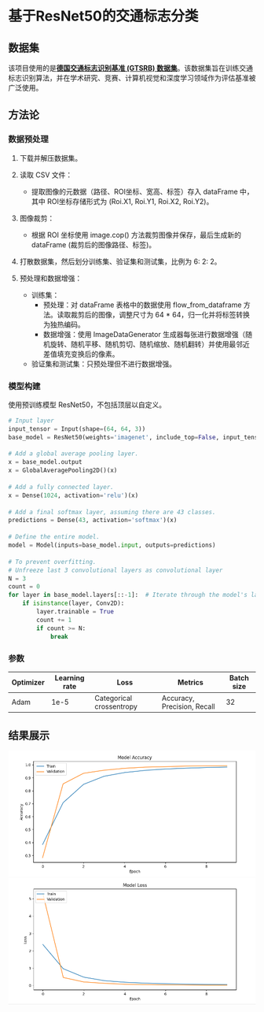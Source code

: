 # 基于ResNet50的交通标志分类

## 数据集

该项目使用的是[**德国交通标志识别基准 (GTSRB) 数据集**](https://sid.erda.dk/public/archives/daaeac0d7ce1152aea9b61d9f1e19370/)。该数据集旨在训练交通标志识别算法，并在学术研究、竞赛、计算机视觉和深度学习领域作为评估基准被广泛使用。

## 方法论

### 数据预处理

1. 下载并解压数据集。

2. 读取 CSV 文件：
   - 提取图像的元数据（路径、ROI坐标、宽高、标签）存入 dataFrame 中，其中 ROI坐标存储形式为 (Roi.X1, Roi.Y1, Roi.X2, Roi.Y2)。

3. 图像裁剪：
   - 根据 ROI 坐标使用 image.cop() 方法裁剪图像并保存，最后生成新的 dataFrame (裁剪后的图像路径、标签)。
4. 打散数据集，然后划分训练集、验证集和测试集，比例为 6: 2: 2。
5. 预处理和数据增强：
   - 训练集：
     - 预处理：对 dataFrame 表格中的数据使用 flow_from_dataframe 方法。读取裁剪后的图像，调整尺寸为 64 * 64，归一化并将标签转换为独热编码。
     - 数据增强：使用 ImageDataGenerator 生成器每张进行数据增强（随机旋转、随机平移、随机剪切、随机缩放、随机翻转）并使用最邻近差值填充变换后的像素。
   - 验证集和测试集：只预处理但不进行数据增强。

### 模型构建

使用预训练模型 ResNet50，不包括顶层以自定义。

```python
# Input layer
input_tensor = Input(shape=(64, 64, 3))
base_model = ResNet50(weights='imagenet', include_top=False, input_tensor=input_tensor)

# Add a global average pooling layer.
x = base_model.output
x = GlobalAveragePooling2D()(x)

# Add a fully connected layer.
x = Dense(1024, activation='relu')(x)

# Add a final softmax layer, assuming there are 43 classes.
predictions = Dense(43, activation='softmax')(x)

# Define the entire model.
model = Model(inputs=base_model.input, outputs=predictions)

# To prevent overfitting.
# Unfreeze last 3 convolutional layers as convolutional layer
N = 3
count = 0
for layer in base_model.layers[::-1]:  # Iterate through the model's layers from back to front.
    if isinstance(layer, Conv2D):
        layer.trainable = True
        count += 1
        if count >= N:
            break
```

### 参数

| Optimizer | Learning rate | Loss                     | Metrics                     | Batch size |
| --------- | ------------- | ------------------------ | --------------------------- | ---------- |
| Adam      | 1e-5          | Categorical crossentropy | Accuracy, Precision, Recall | 32         |

## 结果展示

<img src="./assets/Snipaste_2024-10-27_21-22-44.png" alt="Snipaste_2024-10-27_21-22-44" style="zoom: 80%;" />

<img src="./assets/Snipaste_2024-10-27_21-22-55.png" alt="Snipaste_2024-10-27_21-22-55" style="zoom:80%;" />
